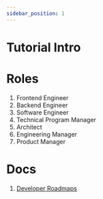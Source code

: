 ```yaml
---
sidebar_position: 1
---
```


# Tutorial Intro

# Roles

1. Frontend Engineer
2. Backend Engineer
3. Software Engineer
4. Technical Program Manager
5. Architect
6. Engineering Manager
7. Product Manager

# Docs

1. [Developer Roadmaps](https://roadmap.sh/)
